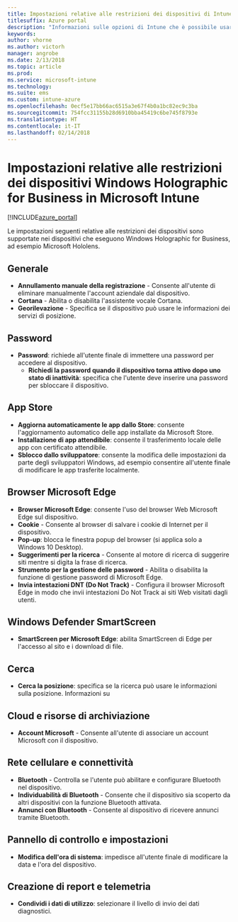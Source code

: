 ```yaml
---
title: Impostazioni relative alle restrizioni dei dispositivi di Intune per Windows Holographic for Business
titlesuffix: Azure portal
description: "Informazioni sulle opzioni di Intune che è possibile usare per controllare le impostazioni e le funzionalità nei dispositivi Windows Holographic for Business\"."
keywords: 
author: vhorne
ms.author: victorh
manager: angrobe
ms.date: 2/13/2018
ms.topic: article
ms.prod: 
ms.service: microsoft-intune
ms.technology: 
ms.suite: ems
ms.custom: intune-azure
ms.openlocfilehash: 0ecf5e17bb66ac6515a3e67f4b0a1bc82ec9c3ba
ms.sourcegitcommit: 754fcc31155b28d6910bba45419c6be745f8793e
ms.translationtype: HT
ms.contentlocale: it-IT
ms.lasthandoff: 02/14/2018
---
```

# <a name="windows-holographic-for-business-device-restriction-settings-in-microsoft-intune"></a>Impostazioni relative alle restrizioni dei dispositivi Windows Holographic for Business in Microsoft Intune

[!INCLUDE[azure_portal](./includes/azure_portal.md)]

Le impostazioni seguenti relative alle restrizioni dei dispositivi sono supportate nei dispositivi che eseguono Windows Holographic for Business, ad esempio Microsoft Hololens.

## <a name="general"></a>Generale

- **Annullamento manuale della registrazione** - Consente all'utente di eliminare manualmente l'account aziendale dal dispositivo.
- **Cortana** - Abilita o disabilita l'assistente vocale Cortana.
- **Georilevazione** - Specifica se il dispositivo può usare le informazioni dei servizi di posizione.



## <a name="password"></a>Password
-   **Password**: richiede all'utente finale di immettere una password per accedere al dispositivo.
    -   **Richiedi la password quando il dispositivo torna attivo dopo uno stato di inattività**: specifica che l'utente deve inserire una password per sbloccare il dispositivo.



## <a name="app-store"></a>App Store

-   **Aggiorna automaticamente le app dallo Store**: consente l'aggiornamento automatico delle app installate da Microsoft Store.
-   **Installazione di app attendibile**: consente il trasferimento locale delle app con certificato attendibile.
-   **Sblocco dallo sviluppatore**: consente la modifica delle impostazioni da parte degli sviluppatori Windows, ad esempio consentire all'utente finale di modificare le app trasferite localmente.

## <a name="edge-browser"></a>Browser Microsoft Edge

-   **Browser Microsoft Edge**: consente l'uso del browser Web Microsoft Edge sul dispositivo.
-   **Cookie** - Consente al browser di salvare i cookie di Internet per il dispositivo.
-   **Pop-up**: blocca le finestra popup del browser (si applica solo a Windows 10 Desktop).
-   **Suggerimenti per la ricerca** - Consente al motore di ricerca di suggerire siti mentre si digita la frase di ricerca.
-   **Strumento per la gestione delle password** - Abilita o disabilita la funzione di gestione password di Microsoft Edge.
- **Invia intestazioni DNT (Do Not Track)** - Configura il browser Microsoft Edge in modo che invii intestazioni Do Not Track ai siti Web visitati dagli utenti.

## <a name="windows-defender-smart-screen"></a>Windows Defender SmartScreen

- **SmartScreen per Microsoft Edge**: abilita SmartScreen di Edge per l'accesso al sito e i download di file.

## <a name="search"></a>Cerca
- **Cerca la posizione**: specifica se la ricerca può usare le informazioni sulla posizione. Informazioni su


## <a name="cloud-and-storage"></a>Cloud e risorse di archiviazione
-   **Account Microsoft** - Consente all'utente di associare un account Microsoft con il dispositivo.

## <a name="cellular-and-connectivity"></a>Rete cellulare e connettività

-   **Bluetooth** - Controlla se l'utente può abilitare e configurare Bluetooth nel dispositivo.
-   **Individuabilità di Bluetooth** - Consente che il dispositivo sia scoperto da altri dispositivi con la funzione Bluetooth attivata.
-   **Annunci con Bluetooth** - Consente al dispositivo di ricevere annunci tramite Bluetooth.

## <a name="control-panel-and-settings"></a>Pannello di controllo e impostazioni

- **Modifica dell'ora di sistema**: impedisce all'utente finale di modificare la data e l'ora del dispositivo.

## <a name="reporting-and-telemetry"></a>Creazione di report e telemetria

- **Condividi i dati di utilizzo**: selezionare il livello di invio dei dati diagnostici.